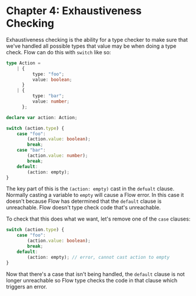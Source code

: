 # Chapter 4: Exhaustiveness Checking

Exhaustiveness checking is the ability for a type checker to make sure that
we've handled all possible types that value may be when doing a type check. Flow
can do this with `switch` like so:

```typescript
type Action =
    | {
          type: "foo";
          value: boolean;
      }
    | {
          type: "bar";
          value: number;
      };

declare var action: Action;

switch (action.type) {
    case "foo":
        (action.value: boolean);
        break;
    case "bar":
        (action.value: number);
        break;
    default:
        (action: empty);
}
```

The key part of this is the `(action: empty)` cast in the `defualt` clause.
Normally casting a variable to `empty` will cause a Flow error. In this case it
doesn't because Flow has determined that the `default` clause is unreachable.
Flow doesn't type check code that's unreachable.

To check that this does what we want, let's remove one of the `case` clauses:

```typescript
switch (action.type) {
    case "foo":
        (action.value: boolean);
        break;
    default:
        (action: empty); // error, cannot cast action to empty
}
```

Now that there's a case that isn't being handled, the `default` clause is not
longer unreachable so Flow type checks the code in that clause which triggers an
error.
